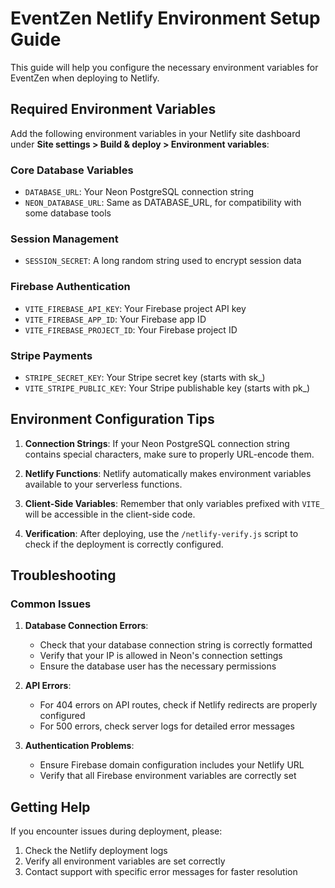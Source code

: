 # EventZen Netlify Environment Setup Guide

This guide will help you configure the necessary environment variables for EventZen when deploying to Netlify.

## Required Environment Variables

Add the following environment variables in your Netlify site dashboard under **Site settings > Build & deploy > Environment variables**:

### Core Database Variables
- `DATABASE_URL`: Your Neon PostgreSQL connection string
- `NEON_DATABASE_URL`: Same as DATABASE_URL, for compatibility with some database tools

### Session Management
- `SESSION_SECRET`: A long random string used to encrypt session data

### Firebase Authentication
- `VITE_FIREBASE_API_KEY`: Your Firebase project API key
- `VITE_FIREBASE_APP_ID`: Your Firebase app ID
- `VITE_FIREBASE_PROJECT_ID`: Your Firebase project ID

### Stripe Payments
- `STRIPE_SECRET_KEY`: Your Stripe secret key (starts with sk_)
- `VITE_STRIPE_PUBLIC_KEY`: Your Stripe publishable key (starts with pk_)

## Environment Configuration Tips

1. **Connection Strings**: If your Neon PostgreSQL connection string contains special characters, make sure to properly URL-encode them.

2. **Netlify Functions**: Netlify automatically makes environment variables available to your serverless functions.

3. **Client-Side Variables**: Remember that only variables prefixed with `VITE_` will be accessible in the client-side code.

4. **Verification**: After deploying, use the `/netlify-verify.js` script to check if the deployment is correctly configured.

## Troubleshooting

### Common Issues

1. **Database Connection Errors**:
   - Check that your database connection string is correctly formatted
   - Verify that your IP is allowed in Neon's connection settings
   - Ensure the database user has the necessary permissions

2. **API Errors**:
   - For 404 errors on API routes, check if Netlify redirects are properly configured
   - For 500 errors, check server logs for detailed error messages

3. **Authentication Problems**:
   - Ensure Firebase domain configuration includes your Netlify URL
   - Verify that all Firebase environment variables are correctly set

## Getting Help

If you encounter issues during deployment, please:

1. Check the Netlify deployment logs
2. Verify all environment variables are set correctly
3. Contact support with specific error messages for faster resolution